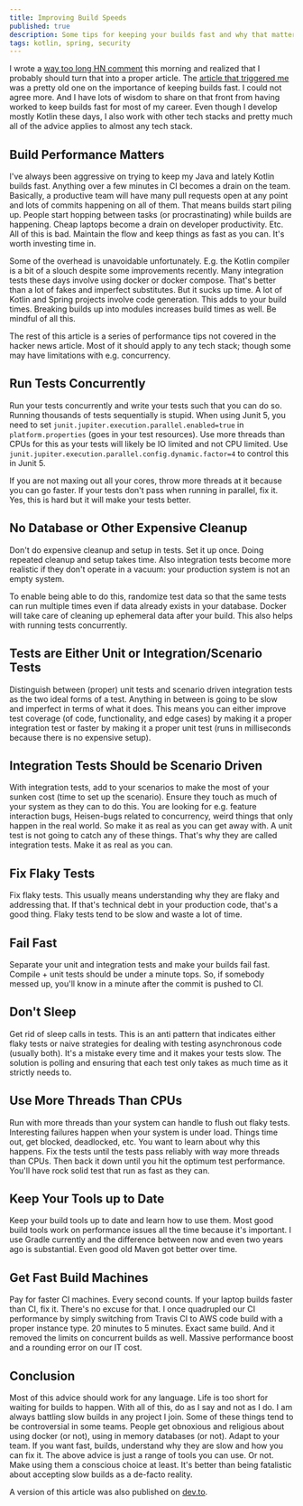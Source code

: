 ```yaml
---
title: Improving Build Speeds
published: true
description: Some tips for keeping your builds fast and why that matters.
tags: kotlin, spring, security
---
```


I wrote a [way too long HN comment](https://news.ycombinator.com/item?id=26564751) this morning and realized that I probably should turn that into a proper article. The [article that triggered me](http://dan.bodar.com/2012/02/28/crazy-fast-build-times-or-when-10-seconds-starts-to-make-you-nervous/) was a pretty old one on the importance of keeping builds fast. I could not agree more. And I have lots of wisdom to share on that front from having worked to keep builds fast for most of my career. Even though I develop mostly Kotlin these days, I also work with other tech stacks and pretty much all of the advice applies to almost any tech stack.

## Build Performance Matters

I've always been aggressive on trying to keep my Java and lately Kotlin builds fast. Anything over a few minutes in CI becomes a drain on the team. Basically, a productive team will have many pull requests open at any point and lots of commits happening on all of them. That means builds start piling up. People start hopping between tasks (or procrastinating) while builds are happening. Cheap laptops become a drain on developer productivity. Etc. All of this is bad. Maintain the flow and keep things as fast as you can. It's worth investing time in.

Some of the overhead is unavoidable unfortunately. E.g. the Kotlin compiler is a bit of a slouch despite some improvements recently. Many integration tests these days involve using docker or docker compose. That's better than a lot of fakes and imperfect substitutes. But it sucks up time. A lot of Kotlin and Spring projects involve code generation. This adds to your build times. Breaking builds up into modules increases build times as well. Be mindful of all this.

The rest of this article is a series of  performance tips not covered in the hacker news article. Most of it should apply to any tech stack; though some may have limitations with e.g. concurrency.

## Run Tests Concurrently

Run your tests concurrently and write your tests such that you can do so. Running thousands of tests sequentially is stupid. When using Junit 5, you need to set `junit.jupiter.execution.parallel.enabled=true` in `platform.properties` (goes in your test resources). Use more threads than CPUs for this as your tests will likely be IO limited and not CPU limited. Use  `junit.jupiter.execution.parallel.config.dynamic.factor=4` to control this in Junit 5.

If you are not maxing out all your cores, throw more threads at it because you can go faster. If your tests don't pass when running in parallel, fix it. Yes, this is hard but it will make your tests better.

## No Database or Other Expensive Cleanup

Don't do expensive cleanup and setup in tests. Set it up once. Doing repeated cleanup and setup takes time. Also integration tests become more realistic if they don't operate in a vacuum: your production system is not an empty system.

To enable being able to do this, randomize test data so that the same tests can run multiple times even if data already exists in your database. Docker will take care of cleaning up ephemeral data after your build. This also helps with running tests concurrently.

## Tests are Either Unit or Integration/Scenario Tests

Distinguish between (proper) unit tests and scenario driven integration tests as the two ideal forms of a test. Anything in between is going to be slow and imperfect in terms of what it does. This means you can either improve test coverage  (of code, functionality, and edge cases) by making it a proper integration test or faster by making it a proper unit test (runs in milliseconds because there is no expensive setup).

## Integration Tests Should be Scenario Driven

With integration tests, add to your scenarios to make the most of your sunken cost (time to set up the scenario). Ensure they touch as much of your system as they can to do this. You are looking for e.g. feature interaction bugs, Heisen-bugs related to concurrency, weird things that only happen in the real world. So make it as real as you can get away with. A unit test is not going to catch any of these things. That's why they are called integration tests. Make it as real as you can.

## Fix Flaky Tests

Fix flaky tests. This usually means understanding why they are flaky and addressing that. If that's technical debt in your production code, that's a good thing. Flaky tests tend to be slow and waste a lot of time.

## Fail Fast

Separate your unit and integration tests and make your builds fail fast. Compile + unit tests should be under a minute tops. So, if somebody messed up, you'll know in a minute after the commit is pushed to CI.

## Don't Sleep

Get rid of sleep calls in tests. This is an anti pattern that indicates either flaky tests or naive strategies for dealing with testing asynchronous code (usually both). It's a mistake every time and it makes your tests slow. The solution is polling and ensuring that each test only takes as much time as it strictly needs to.

## Use More Threads Than CPUs

Run with more threads than your system can handle to flush out flaky tests. Interesting failures happen when your system is under load. Things time out, get blocked, deadlocked, etc. You want to learn about why this happens. Fix the tests until the tests pass reliably with way more threads than CPUs. Then back it down until you hit the optimum test performance. You'll have rock solid test that run as fast as they can.

## Keep Your Tools up to Date

Keep your build tools up to date and learn how to use them. Most good build tools work on performance issues all the time because it's important. I use Gradle currently and the difference between now and even two years ago is substantial. Even good old Maven got better over time.

## Get Fast Build Machines

Pay for faster CI machines. Every second counts. If your laptop builds faster than CI, fix it. There's no excuse for that. I once quadrupled our CI performance by simply switching from Travis CI to AWS code build with a proper instance type. 20 minutes to 5 minutes. Exact same build. And it removed the limits on concurrent builds as well. Massive performance boost and a rounding error on our IT cost.

## Conclusion

Most of this advice should work for any language. Life is too short for waiting for builds to happen. With all of this, do as I say and not as I do. I am always battling slow builds in any project I join. Some of these things tend to be controversial in some teams. People get obnoxious and religious about using docker (or not), using in memory databases (or not). Adapt to your team. If you want fast, builds, understand why they are slow and how you can fix it. The above advice is just a range of tools you can use. Or not. Make using them a conscious choice at least. It's better than being fatalistic about accepting slow builds as a de-facto reality.

A version of this article was also published on [dev.to](https://dev.to/jillesvangurp/improving-build-speeds-262a).